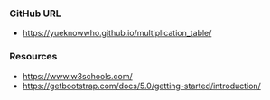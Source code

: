 ### GitHub URL
- https://yueknowwho.github.io/multiplication_table/
### Resources
- https://www.w3schools.com/
- https://getbootstrap.com/docs/5.0/getting-started/introduction/